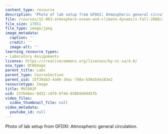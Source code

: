 ```yaml
---
content_type: resource
description: 'Photo of lab setup from GFDXI: Atmospheric general circulation.'
file: /courses/12-003-atmosphere-ocean-and-climate-dynamics-fall-2008/237646ec9d32c0f00f44038b9d4945fb_MVC002F.jpg
file_size: 17851
file_type: image/jpeg
image_metadata:
  caption: ''
  credit: ''
  image-alt: ''
learning_resource_types:
- Laboratory Assignments
license: https://creativecommons.org/licenses/by-nc-sa/4.0/
ocw_type: OCWImage
parent_title: Labs
parent_type: CourseSection
parent_uid: 15f39ab3-4a66-34ac-748a-b58a5de103e2
resourcetype: Image
title: MVC002F
uid: 237646ec-9d32-c0f0-0f44-038b9d4945fb
video_files:
  video_thumbnail_file: null
video_metadata:
  youtube_id: null
---
```

Photo of lab setup from GFDXI: Atmospheric general circulation.